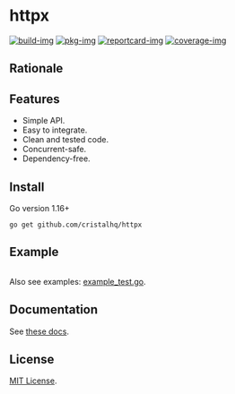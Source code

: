 # httpx

[![build-img]][build-url]
[![pkg-img]][pkg-url]
[![reportcard-img]][reportcard-url]
[![coverage-img]][coverage-url]

## Rationale

## Features

* Simple API.
* Easy to integrate.
* Clean and tested code.
* Concurrent-safe.
* Dependency-free.

## Install

Go version 1.16+

```
go get github.com/cristalhq/httpx
```

## Example

```go
```

Also see examples: [example_test.go](https://github.com/cristalhq/httpx/blob/master/example_test.go).

## Documentation

See [these docs][pkg-url].

## License

[MIT License](LICENSE).

[build-img]: https://github.com/cristalhq/httpx/workflows/build/badge.svg
[build-url]: https://github.com/cristalhq/httpx/actions
[pkg-img]: https://pkg.go.dev/badge/cristalhq/httpx
[pkg-url]: https://pkg.go.dev/github.com/cristalhq/httpx
[reportcard-img]: https://goreportcard.com/badge/cristalhq/httpx
[reportcard-url]: https://goreportcard.com/report/cristalhq/httpx
[coverage-img]: https://codecov.io/gh/cristalhq/httpx/branch/master/graph/badge.svg
[coverage-url]: https://codecov.io/gh/cristalhq/httpx
